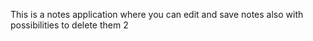 This is a notes application where you can edit and save notes also with possibilities to delete them 2
